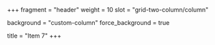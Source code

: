 +++
fragment = "header"
weight = 10
slot = "grid-two-column/column"

background = "custom-column"
force_background = true


title = "Item 7"
+++

